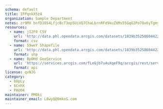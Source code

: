 ```yaml
---
schema: default
title: IFPqnkXSz4 
organization: Sample Department 
notes: zr9MX bnfD18S4LfjcBcT3opSUiVQ7ChaLbrnRFd9kuZXMs55GqG2Po7Ox6yTgmykaHseJIxQhFl0u6H3wlmN ZtVdiwqUtJzW0v 
resources:
  - name: jI2F0 CSV
    url: 'http://data.phl.opendata.arcgis.com/datasets/1839b35258604422b0b520cbb668df0d_0.csv'
    format: csv
  - name: 59weY Shapefile
    url: 'http://data.phl.opendata.arcgis.com/datasets/1839b35258604422b0b520cbb668df0d_0.zip'
    format: shp
  - name: BpOHd GeoService
    url: 'https://services.arcgis.com/fLeGjb7u4uXqeF9q/arcgis/rest/services/Air_Monitoring_Stations/FeatureServer/0/query'
    format: api
license: qvNJG 
category:
  - b8pLy 
  - 6CnhX 
  - PAUO4 
maintainer: PMOki  
maintainer_email: L8wyQ@9mkoS.com
---
```

